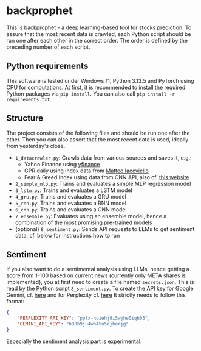 # backprophet
This is backprophet - a deep learning-based tool for stocks prediction.
To assure that the most recent data is crawled, each Python script should be run one after each other in the correct order.
The order is defined by the preceding number of each script.

## Python requirements
This software is tested under Windows 11, Python 3.13.5 and PyTorch using CPU for computations.
At first, it is recommended to install the required Python packages via `pip install`.
You can also call `pip install -r requirements.txt`

## Structure
The project consists of the following files and should be run one after the other.
Then you can also assert that the most recent data is used, ideally from yesterday's close.

* `1_datacrawler.py`: Crawls data from various sources and saves it, e.g.:
	* Yahoo Finance using [yfinance](https://github.com/ranaroussi/yfinance)
	* GPR daily using index data from [Matteo Iacoviello](https://www.matteoiacoviello.com/gpr_files/data_gpr_daily_recent.xls)
	* Fear & Greed Index using data from CNN API, also cf. [this website](https://edition.cnn.com/markets/fear-and-greed)
* `2_simple_mlp.py`: Trains and evaluates a simple MLP regression model
* `3_lstm.py`: Trains and evaluates a LSTM model
* `4_gru.py`: Trains and evaluates a GRU model
* `5_rnn.py`: Trains and evaluates a RNN model
* `6_cnn.py`: Trains and evaluates a CNN model
* `7_ensemble.py`: Evaluates using an ensemble model, hence a combination of the most promising pre-trained models
* (optional) `8_sentiment.py`: Sends API requests to LLMs to get sentiment data, cf. below for instructions how to run

## Sentiment
If you also want to do a sentimental analysis using LLMs, hence getting a score from 1-100 based on current news (currently only META shares is implemented), you at first need to create a file named `secrets.json`. This is read by the Python script `8_sentiment.py`.
To create the API key for Google Gemini, cf. [here](https://aistudio.google.com/app/apikey) and for Perplexity cf. [here](https://www.perplexity.ai/account/api)
It strictly needs to follow this format:

```json
{
	"PERPLEXITY_API_KEY": "pplx-noiehj9i5wjhe0iqh05",
	"GEMINI_API_KEY": "h98b9ju4wh45u5ejhorjg"
}
```

Especially the sentiment analysis part is experimental.
